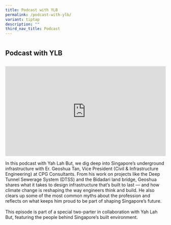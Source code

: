 ```yaml
---
title: Podcast with YLB
permalink: /podcast-with-ylb/
variant: tiptap
description: ""
third_nav_title: Podcast
---
```

<h2 style="line-height: 3rem;">Podcast with YLB</h2>
<p></p>
<div style="position: relative; width: 100%; padding-bottom: 56.2%;">
    <iframe style="position: absolute; width: 100%; height: 100%;" allowfullscreen="true" frameborder="0" src="https://www.youtube.com/embed/3Gn5FcfkqWg?si=6KFHqqqiP1yBU4uB&amp;rel=0"></iframe>
</div>
<p>In this podcast with Yah Lah But, we dig deep into Singapore’s underground infrastructure with Er. Geoshua Tan, Vice President (Civil &amp; Infrastructure Engineering) at CPG Consultants. From his work on projects like the Deep Tunnel Sewerage System (DTSS) and the Bidadari land bridge, Geoshua shares what it takes to design infrastructure that’s built to last — and how climate change is reshaping the way engineers think and build. He also clears up some of the most common myths about the profession and reflects on what keeps him proud to be part of shaping Singapore’s future.
<br>
<br>This episode is part of a special two-parter in collaboration with Yah Lah But, featuring the people behind Singapore’s built environment.</p>